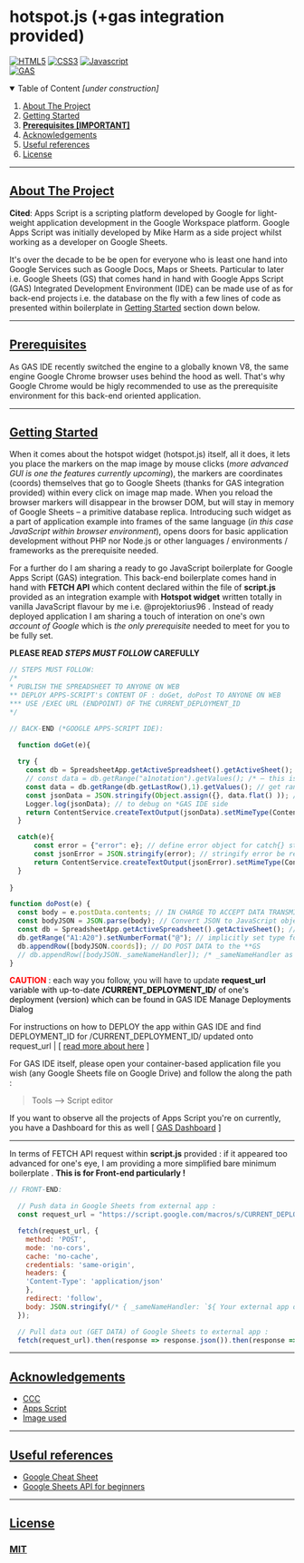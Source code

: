 <!-- TITLE -->
# hotspot.js (+gas integration provided)
<!-- TITLE -->

<!-- BADGES (IF ANY) -->
[![HTML5](https://img.shields.io/badge/HTML5-E34F26?style=for-the-badge&logo=html5&logoColor=white)]()
[![CSS3](https://img.shields.io/badge/CSS-239120?&style=for-the-badge&logo=css3&logoColor=white)]()
[![Javascript](https://img.shields.io/badge/JavaScript-F7DF1E?style=for-the-badge&logo=javascript&logoColor=black)]()
<br>
[![GAS](https://img.shields.io/badge/google--apps--script-integrated-orange)]()
<!-- BADGES (IF ANY) -->

<!-- TABLE OF CONTENTS -->
<details open="open">
  <summary>Table of Content <i>[under construction]</i></summary>
  <ol>
    <li>
      <a href="#about-the-project">About The Project</a>
    </li>
    <li>
      <a href="#getting-started">Getting Started</a>
    </li>
    <li>
      <a href="#prereqs"><b>Prerequisites [IMPORTANT]</b></a>
    </li>
    <li>
      <a href="#acknowledgements">Acknowledgements</a>
    </li>
    <li>
      <a href="#useful-refs">Useful references</a>
    </li>
    <li>
      <a href="#license">License</a>
    </li>
  </ol>
</details>
<!-- TABLE OF CONTENTS -->

---

<!-- ABOUT THE PROJECT -->
## [About The Project](#about-the-project)
**Cited**: Apps Script is a scripting platform developed by Google for light-weight application development in the Google Workspace platform. Google Apps Script was initially developed by Mike Harm as a side project whilst working as a developer on Google Sheets.

It's over the decade to be be open for everyone who is least one hand into Google Services such as Google Docs, Maps or Sheets. Particular to later i.e. Google Sheets (GS) that comes hand in hand with Google Apps Script (GAS) Integrated Development Environment (IDE) can be made use of as for back-end projects i.e. the database on the fly with a few lines of code as presented within boilerplate in [Getting Started](#getting-started) section down below.
<!-- ABOUT THE PROJECT -->

---

<!-- PREREQUISITES -->
## [Prerequisites](#prereqs)
As GAS IDE recently switched the engine to a globally known V8, the same engine Google Chrome browser uses behind the hood as well. That's why Google Chrome would be higly recommended to use as the prerequisite environment for this back-end oriented application.
<!-- PREREQUISITES -->

---

<!-- GETTING STARTED -->
## [Getting Started](#getting-started)
When it comes about the hotspot widget (hotspot.js) itself, all it does, it lets you place the markers on the map image by mouse clicks (_more advanced GUI is one the features currently upcoming_), the markers are coordinates (coords) themselves that go to Google Sheets (thanks for GAS integration provided) within every click on image map made. When you reload the browser markers will disappear in the browser DOM, but will stay in memory of Google Sheets – a primitive database replica. Introducing such widget as a part of application example into frames of the same language (_in this case JavaScript within browser environment_), opens doors for basic application development without PHP nor Node.js or other languages / environments / frameworks as the prerequisite needed.

For a further do I am sharing a ready to go JavaScript boilerplate for Google Apps Script (GAS) integration. This back-end boilerplate comes hand in hand with **FETCH API** which content declared within the file of **script.js** provided as an integration example with **Hotspot widget** written totally in vanilla JavaScript flavour by me i.e. @projektorius96 . Instead of ready deployed application I am sharing a touch of interation on one's own _account of Google_ which is _the only prerequisite_ needed to meet for you to be fully set. 

**PLEASE READ _STEPS MUST FOLLOW_ CAREFULLY**
```javascript
// STEPS MUST FOLLOW:
/*
* PUBLISH THE SPREADSHEET TO ANYONE ON WEB
** DEPLOY APPS-SCRIPT's CONTENT OF : doGet, doPost TO ANYONE ON WEB
*** USE /EXEC URL (ENDPOINT) OF THE CURRENT_DEPLOYMENT_ID
*/

// BACK-END (*GOOGLE APPS-SCRIPT IDE):
  
  function doGet(e){

  try {
    const db = SpreadsheetApp.getActiveSpreadsheet().getActiveSheet(); // get active **Google Sheets | this is similar to document.getElementsById
    // const data = db.getRange("a1notation").getValues(); /* – this is an alternative accessor (reference) to range */
    const data = db.getRange(db.getLastRow(),1).getValues(); // get range of the last field (row) on **GS
    const jsonData = JSON.stringify(Object.assign({}, data.flat() )); // [[]] –> {} | /* otherwise do sth like that : JSON.stringify({accessHandler: e}); */
    Logger.log(jsonData); // to debug on *GAS IDE side
    return ContentService.createTextOutput(jsonData).setMimeType(ContentService.MimeType.JSON); // DO GET DATA to external app (localhost) if successful
  }

  catch(e){
      const error = {"error": e}; // define error object for catch{} statement
      const jsonError = JSON.stringify(error); // stringify error be ready to be passed via Network
      return ContentService.createTextOutput(jsonError).setMimeType(ContentService.MimeType.JSON); // THROW ERROR if not successful
  }
  
}

function doPost(e) {
  const body = e.postData.contents; // IN CHARGE TO ACCEPT DATA TRANSMISSION AS JSON BODY via Network
  const bodyJSON = JSON.parse(body); // Convert JSON to JavaScript object in order to understand "the content"
  const db = SpreadsheetApp.getActiveSpreadsheet().getActiveSheet(); // reference to the data on **GS
  db.getRange("A1:A20").setNumberFormat("@"); // implicitly set type format to TEXT
  db.appendRow([bodyJSON.coords]); // DO POST DATA to the **GS
  // db.appendRow([bodyJSON._sameNameHandler]); /* _sameNameHandler as within external app FETCH API POST request */
}

```
<span style="color:red"><b>CAUTION</b></span> : each way you follow, you will have to update <span style="color:black"><b>request_url</b><span><span style="color:black"> variable with up-to-date <b>/CURRENT_DEPLOYMENT_ID/</b> of one's deployment (version) which can be found in GAS IDE Manage Deployments Dialog<span>

For instructions on how to DEPLOY the app within GAS IDE and find DEPLOYMENT_ID for /CURRENT_DEPLOYMENT_ID/ updated onto request_url | [ [read more about here](https://romain-vialard.medium.com/deploy-easily-with-the-new-google-apps-script-ide-69343c71a889) ]

For GAS IDE itself, please open your container-based application file you wish (any Google Sheets file on Google Drive) and follow the along the path :
> Tools –> Script editor

If you want to observe all the projects of Apps Script you're on currently, you have a Dashboard for this as well [ [GAS Dashboard](https://script.google.com/home/all) ]

---

In terms of FETCH API request within **script.js** provided : if it appeared too advanced for one's eye, I am providing a more simplified bare minimum boilerplate . <b>This is for Front-end particularly ! </b>
```javascript
// FRONT-END:

  // Push data in Google Sheets from external app :
  const request_url = "https://script.google.com/macros/s/CURRENT_DEPLOYMENT_ID/exec";

  fetch(request_url, {
    method: 'POST',
    mode: 'no-cors',
    cache: 'no-cache',
    credentials: 'same-origin',
    headers: {
    'Content-Type': 'application/json'
    },
    redirect: 'follow',
    body: JSON.stringify(/* { _sameNameHandler: `${ Your external app dataVariable be processed via doPost(e) */)
  });

  // Pull data out (GET DATA) of Google Sheets to external app :
  fetch(request_url).then(response => response.json()).then(response => console.log(response));
```
<!-- GETTING STARTED -->

---

<!-- ACKNOWLEDGMENT -->
## [Acknowledgements](#acknowledgements)
- [CCC](http://www.chicagocomputerclasses.com/)
- [Apps Script](https://developers.google.com/apps-script)
- [Image used](https://freevectormaps.com/lithuania/LT-EPS-02-0003?ref=search_result)
<!-- ACKNOWLEDGMENT -->

---

<!-- REFERENCES -->
## [Useful references](#useful-refs)
- [Google Cheat Sheet](https://codepen.io/projektorius96/pen/qBqXqEq)<br>
- [Google Sheets API for beginners](https://docs.google.com/document/d/1diPskvvA-XfTA2akGeoDBgRLC7DU3150pKrIQThonIU/edit?usp=sharing)
<!-- REFERENCES -->

---

<!-- LICENSE -->
## [License](#license)
### [MIT](https://github.com/projektorius96/hotspot.js/blob/master/LICENSE.txt)
<!-- LICENSE  -->